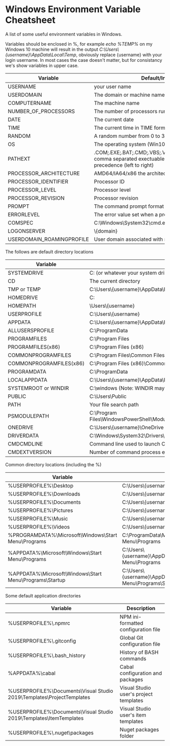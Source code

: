 # Windows Environment Variable Cheatsheet

A list of some useful environment variables in Windows.

Variables should be enclosed in %, for example _echo %TEMP%_ on my Windows 10 machine will result in the output _C:\Users\\{username}\AppData\Local\Temp_, obviously replace {username} with your login username. In most cases the case doesn't matter, but for consistancy we's show variables in upper case.

| Variable | Default/Information |
| -------- | ------- |
| USERNAME | your user name |
| USERDOMAIN | The domain or machine name |
| COMPUTERNAME | The machine name |
| NUMBER_OF_PROCESSORS | The number of processors running on the machine |
| DATE | The current date |
| TIME | The current time in TIME format |
| RANDOM | A random number from 0 to 32767 |
| OS | The operating system (Win10 still reports Windows_NT) |
| PATHEXT | .COM;.EXE;.BAT;.CMD;.VBS;.VBE;.JS;.JSE;.WSF;.WSH;.MSC, comma separated exectuable file extensions in order of precedence (left to right) |
| PROCESSOR_ARCHITECTURE | AMD64/IA64/x86 the architecture of the current process |
| PROCESSOR_IDENTIFIER | Processor ID |
| PROCESSOR_LEVEL | Processor level |
| PROCESSOR_REVISION | Processor revision |
| PROMPT | The command prompt format (for example $P$G) |
| ERRORLEVEL | The error value set when a program exits |
| COMSPEC | C:\Windows\System32\cmd.exe |
| LOGONSERVER | \\\{domain} |
| USERDOMAIN_ROAMINGPROFILE | User domain associated with romaing profile |

The follows are default directory locations

| Variable | Directory location |
| -------- | ------- |
| SYSTEMDRIVE | C: (or whatever your system drive is) |
| CD | The current directory |
| TMP or TEMP     | C:\Users\\{username}\AppData\Local\Temp |
| HOMEDRIVE    | C: |
| HOMEPATH     | \Users\\{username} |
| USERPROFILE | C:\Users\\{username} |
| APPDATA     | C:\Users\\{username}\AppData\Roaming |
| ALLUSERSPROFILE | C:\ProgramData |
| PROGRAMFILES | C:\Program Files |
| PROGRAMFILES(x86) | C:\Program Files (x86) |
| COMMONPROGRAMFILES | C:\Program Files\Common Files |
| COMMONPROGRAMFILES(x86) | C:\Program Files (x86)\Common Files |
| PROGRAMDATA | C:\ProgramData |
| LOCALAPPDATA | C:\Users\\{username}\AppData\Local |
| SYSTEMROOT or WINDIR | C:\windows (Note: WINDIR may be altered so user SYSTEMROOT instead) |
| PUBLIC | C:\Users\Public |
| PATH | Your file search path |
| PSMODULEPATH | C:\Program Files\WindowsPowerShell\Modules;C:\windows\system32\WindowsPowerShell\v1.0\Module |
| ONEDRIVE | C:\Users\\{username}\OneDrive |
| DRIVERDATA | C:\Windows\System32\Drivers\DriverData |
| CMDCMDLINE | Command line used to launch CMD (i.e. "C:\windows\system32\cmd.exe") |
| CMDEXTVERSION | Number of command process extensons for CMD prompt |

Common directory locations (including the %)

| Variable | Directory location |
| -------- | ------- |
| %USERPROFILE%\Desktop | C:\Users\\{username}\Desktop |
| %USERPROFILE%\Downloads | C:\Users\\{username}\Downloads |
| %USERPROFILE%\Documents | C:\Users\\{username}\Documents |
| %USERPROFILE%\Pictures | C:\Users\\{username}\Pictures |
| %USERPROFILE%\Music | C:\Users\\{username}\Music |
| %USERPROFILE%\Videos | C:\Users\\{username}\Videos |
| %PROGRAMDATA%\Microsoft\Windows\Start Menu\Programs | C:\ProgramData\Microsoft\Windows\Start Menu\Programs |
| %APPDATA%\Microsoft\Windows\Start Menu\Programs | C:\Users\\{username}\AppData\Roaming\Microsoft\Windows\Start Menu\Programs |
| %APPDATA%\Microsoft\Windows\Start Menu\Programs\Startup | C:\Users\\{username}\AppData\Roaming\Microsoft\Windows\Start Menu\Programs\Startup |

Some default application directories

| Variable | Description |
| -------- | ------- |
| %USERPROFILE%\\.npmrc | NPM ini-formatted configuration file |
| %USERPROFILE%\\.gitconfig | Global Git configuration file |
| %USERPROFILE%\\.bash_history | History of BASH commands |
| %APPDATA%\cabal | Cabal configuration and packages |
| %USERPROFILE%\Documents\Visual Studio 2019\Templates\ProjectTemplates | Visual Studio user's project templates |
| %USERPROFILE%\Documents\Visual Studio 2019\Templates\ItemTemplates | Visual Studio user's item templates |
| %USERPROFILE%\\.nuget\packages | Nuget packages folder | 